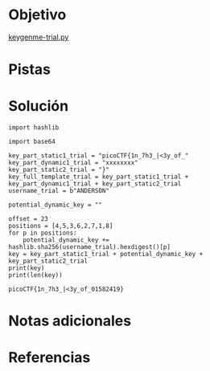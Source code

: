 # Objetivo
[keygenme-trial.py](https://mercury.picoctf.net/static/5a4198cd84f87c8a597cbd903d92fbf4/keygenme-trial.py)
# Pistas

# Solución

```
import hashlib

import base64

key_part_static1_trial = "picoCTF{1n_7h3_|<3y_of_"
key_part_dynamic1_trial = "xxxxxxxx"
key_part_static2_trial = "}"
key_full_template_trial = key_part_static1_trial + key_part_dynamic1_trial + key_part_static2_trial
username_trial = b"ANDERSON"

potential_dynamic_key = ""

offset = 23
positions = [4,5,3,6,2,7,1,8]
for p in positions:
    potential_dynamic_key += hashlib.sha256(username_trial).hexdigest()[p]
key = key_part_static1_trial + potential_dynamic_key + key_part_static2_trial
print(key)
print(len(key))

picoCTF{1n_7h3_|<3y_of_01582419}
```
# Notas adicionales
# Referencias
